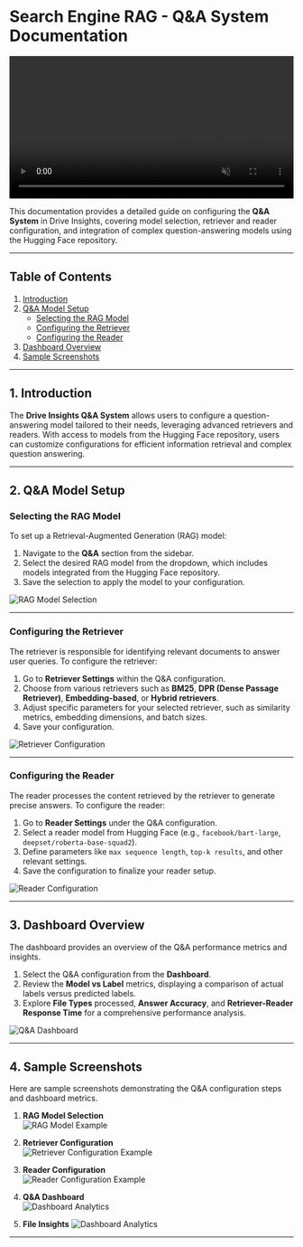 


# Search Engine RAG - Q&A System Documentation

<video controls autoplay loop muted width="100%">
    <source src="../images/QnA/QnA_SearchEngine_ UIcut.mp4" type="video/mp4">
    Your browser does not support the video tag.
</video>


This documentation provides a detailed guide on configuring the **Q&A System** in Drive Insights, covering model selection, retriever and reader configuration, and integration of complex question-answering models using the Hugging Face repository.

---

## Table of Contents

1. [Introduction](#introduction)
2. [Q&A Model Setup](#qa-model-setup)
    - [Selecting the RAG Model](#selecting-the-rag-model)
    - [Configuring the Retriever](#configuring-the-retriever)
    - [Configuring the Reader](#configuring-the-reader)
3. [Dashboard Overview](#dashboard-overview)
4. [Sample Screenshots](#sample-screenshots)

---

## 1. Introduction

The **Drive Insights Q&A System** allows users to configure a question-answering model tailored to their needs, leveraging advanced retrievers and readers. With access to models from the Hugging Face repository, users can customize configurations for efficient information retrieval and complex question answering.

---

## 2. Q&A Model Setup

### Selecting the RAG Model

To set up a Retrieval-Augmented Generation (RAG) model:

1. Navigate to the **Q&A** section from the sidebar.
2. Select the desired RAG model from the dropdown, which includes models integrated from the Hugging Face repository.
3. Save the selection to apply the model to your configuration.

![RAG Model Selection](../images/QnA/Picture%201.png)

---

### Configuring the Retriever

The retriever is responsible for identifying relevant documents to answer user queries. To configure the retriever:

1. Go to **Retriever Settings** within the Q&A configuration.
2. Choose from various retrievers such as **BM25**, **DPR (Dense Passage Retriever)**, **Embedding-based**, or **Hybrid retrievers**.
3. Adjust specific parameters for your selected retriever, such as similarity metrics, embedding dimensions, and batch sizes.
4. Save your configuration.

![Retriever Configuration](../images/QnA/Picture%202.png)

---

### Configuring the Reader

The reader processes the content retrieved by the retriever to generate precise answers. To configure the reader:

1. Go to **Reader Settings** under the Q&A configuration.
2. Select a reader model from Hugging Face (e.g., `facebook/bart-large`, `deepset/roberta-base-squad2`).
3. Define parameters like `max sequence length`, `top-k results`, and other relevant settings.
4. Save the configuration to finalize your reader setup.

![Reader Configuration](../images/QnA/Picture%203.png)

---

## 3. Dashboard Overview

The dashboard provides an overview of the Q&A performance metrics and insights. 

1. Select the Q&A configuration from the **Dashboard**.
2. Review the **Model vs Label** metrics, displaying a comparison of actual labels versus predicted labels.
3. Explore **File Types** processed, **Answer Accuracy**, and **Retriever-Reader Response Time** for a comprehensive performance analysis.

![Q&A Dashboard](../images/QnA/Picture%204.png)

---

## 4. Sample Screenshots

Here are sample screenshots demonstrating the Q&A configuration steps and dashboard metrics.

1. **RAG Model Selection**  
   ![RAG Model Example](../images/QnA/Picture%201.png)

2. **Retriever Configuration**  
   ![Retriever Configuration Example](../images/QnA/Picture%202.png)

3. **Reader Configuration**  
   ![Reader Configuration Example](../images/QnA/Picture%203.png)

4. **Q&A Dashboard**  
   ![Dashboard Analytics](../images/QnA/Picture%204.png)

5. **File Insights**
    ![Dashboard Analytics](../images/QnA/Picture%205.png)

---
